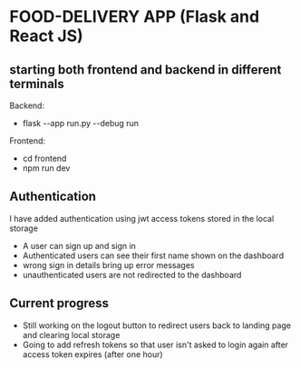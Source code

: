 # FOOD-DELIVERY APP (Flask and React JS)
## starting both frontend and backend in different terminals
Backend:
- flask --app run.py --debug run

Frontend:
- cd frontend
- npm run dev

## Authentication
I have added authentication using jwt access tokens stored in the local storage
- A user can sign up and sign in 
- Authenticated users can see their first name shown on the dashboard
- wrong sign in details bring up error messages
- unauthenticated users are not redirected to the dashboard

## Current progress
- Still working on the logout button to redirect users back to landing page and clearing local storage
- Going to add refresh tokens so that user isn't asked to login again after access token expires (after one hour)
